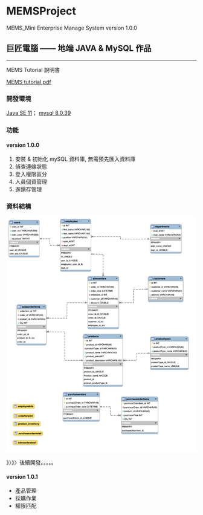 # MEMSProject
MEMS_Mini Enterprise Manage System
version 1.0.0
## 巨匠電腦 —— 地端 JAVA & MySQL 作品

<hr>
MEMS Tutorial 說明書

[MEMS tutorial.pdf](https://github.com/DannyTan8x/MEMSProject/blob/e654ca94ac699a6fb8cb61cc87d5e0cb60394d69/MEMS%20tutorial.pdf) 

### 開發環境
[Java SE 11](https://www.oracle.com/tw/java/technologies/javase/jdk11-archive-downloads.html)；
[mysql 8.0.39](https://dev.mysql.com/downloads/mysql/)

### 功能
#### version 1.0.0
<ol type="disk">
<li> 安裝 & 初始化 mySQL 資料庫, 無需預先匯入資料庫</li>
<li> 偵查連線狀態</li>
<li> 登入權限區分 </li>
<li> 人員個資管理 </li>
<li> 進銷存管理 </li>
</ol>







### 資料結構

![DB 結構](https://github.com/DannyTan8x/MEMSProject/blob/42b3ac3e127f0050e2cf91e15e916ae425b37f60/mySQL_DataBase/EER%20Diagram.png "mySQL structure")

》〉》〉後續開發。。。。。
#### version 1.0.1 
<ul>
  <li>產品管理</li>
  <li>採購作業</li>
  <li>權限匹配</li>
</ul>
